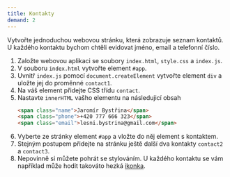 ```yaml
---
title: Kontakty
demand: 2
---
```


Vytvořte jednoduchou webovou stránku, která zobrazuje seznam kontaktů. U každého kontaktu bychom chtěli evidovat jméno, email a telefonní číslo.

1. Založte webovou aplikaci se soubory `index.html`, `style.css` a `index.js`.
1. V souboru `index.html` vytvořte element `#app`.
1. Uvnitř `index.js` pomocí `document.createElement` vytvořte element `div` a uložte jej do proměnné `contact1`.
1. Na váš element přidejte CSS třídu `contact`.
1. Nastavte `innerHTML` vašho elementu na následujicí obsah
   ```html
   <span class="name">Jaromír Bystřina</span>
   <span class="phone">+420 777 666 323</span>
   <span class="email">lesni.bystrina@gmail.com</span>
   ```
1. Vyberte ze stránky element `#app` a vložte do něj element s kontaktem.
1. Stejným postupem přidejte na stránku ještě další dva kontakty `contact2` a `contact3`.
1. Nepovinně si můžete pohrát se stylováním. U každého kontaktu se vám například může hodit takováto hezká [ikonka](assets/contact.png).

